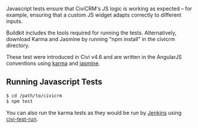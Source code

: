 Javascript tests ensure that CiviCRM's JS logic is working as expected – 
for example, ensuring that a custom JS widget adapts correctly to different inputs.

Buildkit includes the tools required for running the tests. Alternatively, 
download Karma and Jasmine by running "npm install" in the civicrm directory.

These test were introduced in Civi v4.6 and are written in the AngularJS 
conventions using [karma] and [jasmine].

## Running Javascript Tests

```bash
$ cd /path/to/civicrm
$ npm test
```

You can also run the karma tests as they would be run by [Jenkins](/testing/continuous-integration.md) using [civi-test-run](/tools/civi-test-run.md).

[karma]: https://karma-runner.github.io/1.0/index.html
[jasmine]: https://jasmine.github.io/2.1/introduction.html
